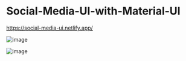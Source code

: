 # Social-Media-UI-with-Material-UI

https://social-media-ui.netlify.app/

![image](https://user-images.githubusercontent.com/72337379/150683460-846aeb02-f717-4870-a66a-b31ad6fd59f0.png)



![image](https://user-images.githubusercontent.com/72337379/150683529-1c9338ac-77f9-4cbb-99ad-c502b9d63efd.png)



